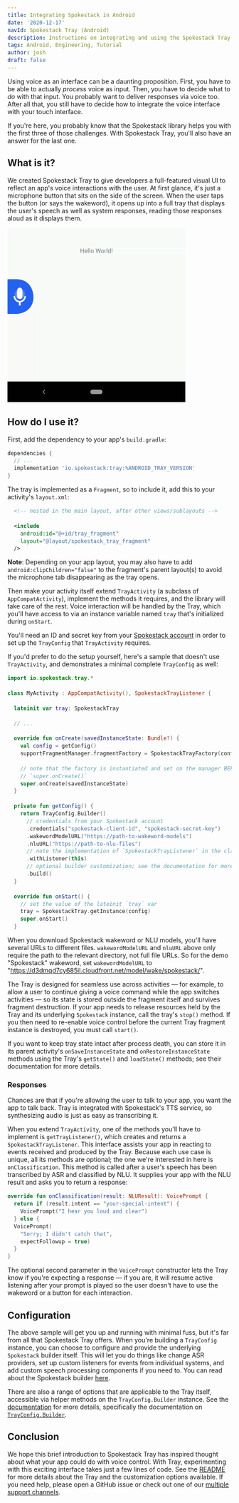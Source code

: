 ```yaml
---
title: Integrating Spokestack in Android
date: '2020-12-17'
navId: Spokestack Tray (Android)
description: Instructions on integrating and using the Spokestack Tray UI component in Android.
tags: Android, Engineering, Tutorial
author: josh
draft: false
---
```


Using voice as an interface can be a daunting proposition. First, you have to be able to actually _process_ voice as input. Then, you have to decide what to _do_ with that input. You probably want to deliver responses via voice too. After all that, you still have to decide how to integrate the voice interface with your touch interface.

If you're here, you probably know that the Spokestack library helps you with the first three of those challenges. With Spokestack Tray, you'll also have an answer for the last one.

## What is it?

We created Spokestack Tray to give developers a full-featured visual UI to reflect an app's voice interactions with the user. At first glance, it's just a microphone button that sits on the side of the screen. When the user taps the button (or says the wakeword), it opens up into a full tray that displays the user's speech as well as system responses, reading those responses aloud as it displays them.

![Android Spokestack Tray Example](./tray_example.gif)

## How do I use it?

First, add the dependency to your app's `build.gradle`:

```groovy
dependencies {
  // ...
  implementation 'io.spokestack:tray:%ANDROID_TRAY_VERSION'
}
```

The tray is implemented as a `Fragment`, so to include it, add this to your activity's `layout.xml`:

```xml
  <!-- nested in the main layout, after other views/sublayouts -->

  <include
    android:id="@+id/tray_fragment"
    layout="@layout/spokestack_tray_fragment"
  />
```

**Note**: Depending on your app layout, you may also have to add `android:clipChildren="false"` to the fragment's parent layout(s) to avoid the microphone tab disappearing as the tray opens.

Then make your activity itself extend `TrayActivity` (a subclass of `AppCompatActivity`), implement the methods it requires, and the library will take care of the rest. Voice interaction will be handled by the Tray, which you'll have access to via an instance variable named `tray` that's initialized during `onStart`.

You'll need an ID and secret key from your [Spokestack account](/account/settings) in order to set up the `TrayConfig` that `TrayActivity` requires.

If you'd prefer to do the setup yourself, here's a sample that doesn't use `TrayActivity`, and demonstrates a minimal complete `TrayConfig` as well:

```kotlin
import io.spokestack.tray.*

class MyActivity : AppCompatActivity(), SpokestackTrayListener {

  lateinit var tray: SpokestackTray

  // ...

  override fun onCreate(savedInstanceState: Bundle?) {
    val config = getConfig()
    supportFragmentManager.fragmentFactory = SpokestackTrayFactory(config)

    // note that the factory is instantiated and set on the manager BEFORE calling
    // `super.onCreate()`
    super.onCreate(savedInstanceState)
  }

  private fun getConfig() {
    return TrayConfig.Builder()
      // credentials from your Spokestack account
      .credentials("spokestack-client-id", "spokestack-secret-key")
      .wakewordModelURL("https://path-to-wakeword-models")
      .nluURL("https://path-to-nlu-files")
      // note the implementation of `SpokestackTrayListener` in the class declaration
      .withListener(this)
      // optional builder customization; see the documentation for more details...
      .build()
  }

  override fun onStart() {
    // set the value of the lateinit `tray` var
    tray = SpokestackTray.getInstance(config)
    super.onStart()
  }
```

When you download Spokestack wakeword or NLU models, you'll have several URLs to different files. `wakewordModelURL` and `nluURL` above only require the path to the relevant directory, not full file URLs. So for the demo "Spokestack" wakeword, set `wakewordModelURL` to "https://d3dmqd7cy685il.cloudfront.net/model/wake/spokestack/".

The Tray is designed for seamless use across activities — for example, to allow a user to continue giving a voice command while the app switches activities — so its state is stored outside the fragment itself and survives fragment destruction. If your app needs to release resources held by the Tray and its underlying `Spokestack` instance, call the tray's `stop()` method. If you then need to re-enable voice control before the current Tray fragment instance is destroyed, you must call `start()`.

If you want to keep tray state intact after process death, you can store it in its parent activity's `onSaveInstanceState` and `onRestoreInstanceState` methods using the Tray's `getState()` and `loadState()` methods; see their documentation for more details.

### Responses

Chances are that if you're allowing the user to talk to your app, you want the app to talk back. Tray is integrated with Spokestack's TTS service, so synthesizing audio is just as easy as transcribing it.

When you extend `TrayActivity`, one of the methods you'll have to implement is `getTrayListener()`, which creates and returns a `SpokestackTrayListener`. This interface assists your app in reacting to events received and produced by the Tray. Because each use case is unique, all its methods are optional; the one we're interested in here is `onClassification`. This method is called after a user's speech has been transcribed by ASR and classified by NLU. It supplies your app with the NLU result and asks you to return a response:

```kotlin
override fun onClassification(result: NLUResult): VoicePrompt {
  return if (result.intent == "your-special-intent") {
    VoicePrompt("I hear you loud and clear")
  } else {
  VoicePrompt(
    "Sorry; I didn't catch that",
    expectFollowup = true)
  }
}
```

The optional second parameter in the `VoicePrompt` constructor lets the Tray know if you're expecting a response — if you are, it will resume active listening after your prompt is played so the user doesn't have to use the wakeword or a button for each interaction.

## Configuration

The above sample will get you up and running with minimal fuss, but it's far from all that Spokestack Tray offers. When you're building a `TrayConfig` instance, you can choose to configure and provide the underlying `Spokestack` builder itself. This will let you do things like change ASR providers, set up custom listeners for events from individual systems, and add custom speech processing components if you need to. You can read about the Spokestack builder [here](/docs/Android/turnkey-configuration).

There are also a range of options that are applicable to the Tray itself, accessible via helper methods on the `TrayConfig.Builder` instance. See the [documentation](https://spokestack.github.io/spokestack-tray-android/-spokestack-tray/) for more details, specifically the documentation on [`TrayConfig.Builder`](https://spokestack.github.io/spokestack-tray-android/-spokestack-tray/io.spokestack.tray/-tray-config/-builder).

## Conclusion

We hope this brief introduction to Spokestack Tray has inspired thought about what your app could do with voice control. With Tray, experimenting with this exciting interface takes just a few lines of code. See the [README](https://github.com/spokestack/spokestack-tray-android) for more details about the Tray and the customization options available. If you need help, please open a GitHub issue or check out one of our [multiple support channels](/support).
